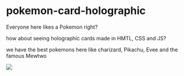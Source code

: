 # pokemon-card-holographic

Everyone here likes a Pokemon right?

how about seeing holographic cards made in HMTL, CSS and JS?

we have the best pokemons here like charizard, Pikachu, Evee and the famous Mewtwo

<img src="https://drscdn.500px.org/photo/1054648821/m%3D256/v2?sig=433a1beadcb360c4fb46eae4b32c8700eabc3b1590426ec808cd6530d9ed4aa3"> 
